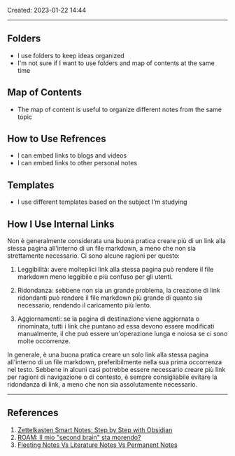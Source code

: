 Created: 2023-01-22 14:44

---

## Folders

- I use folders to keep ideas organized
- I'm not sure if I want to use folders and map of contents at the same time

## Map of Contents

- The map of content is useful to organize different notes from the same topic

## How to Use Refrences

- I can embed links to blogs and videos
- I can embed links to other personal notes

## Templates

- I use different templates based on the subject I'm studying

## How I Use Internal Links

Non è generalmente considerata una buona pratica creare più di un link alla stessa pagina all'interno di un file markdown, a meno che non sia strettamente necessario. Ci sono alcune ragioni per questo:

1. Leggibilità: avere molteplici link alla stessa pagina può rendere il file markdown meno leggibile e più confuso per gli utenti.
	
2. Ridondanza: sebbene non sia un grande problema, la creazione di link ridondanti può rendere il file markdown più grande di quanto sia necessario, rendendo il caricamento più lento.
	
3. Aggiornamenti: se la pagina di destinazione viene aggiornata o rinominata, tutti i link che puntano ad essa devono essere modificati manualmente, il che può essere un'operazione lunga e noiosa se ci sono molte occorrenze.

In generale, è una buona pratica creare un solo link alla stessa pagina all'interno di un file markdown, preferibilmente nella sua prima occorrenza nel testo. Sebbene in alcuni casi potrebbe essere necessario creare più link per ragioni di navigazione o di contesto, è sempre consigliabile evitare la ridondanza di link, a meno che non sia assolutamente necessario.

---

## References

1. [Zettelkasten Smart Notes: Step by Step with Obsidian](https://www.youtube.com/watch?v=ziE6UExsOrs)
2. [ROAM: Il mio "second brain" sta morendo?](https://www.youtube.com/watch?v=2ZaC0nHdv3w&t=306s)
3. [Fleeting Notes Vs Literature Notes Vs Permanent Notes](https://beingpax.medium.com/fleeting-notes-vs-literature-notes-vs-permanent-notes-d44364fe5fe7)
